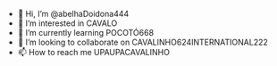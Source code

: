 - 👋 Hi, I’m @abelhaDoidona444
- 👀 I’m interested in CAVALO
- 🌱 I’m currently learning POCOTÓ668
- 💞️ I’m looking to collaborate on CAVALINHO624INTERNATIONAL222
- 📫 How to reach me UPAUPACAVALINHO

<!---
abelhaDoidona444/abelhaDoidona444 is a ✨ special ✨ repository because its `README.md` (this file) appears on your GitHub profile.
You can click the Preview link to take a look at your changes.
--->

